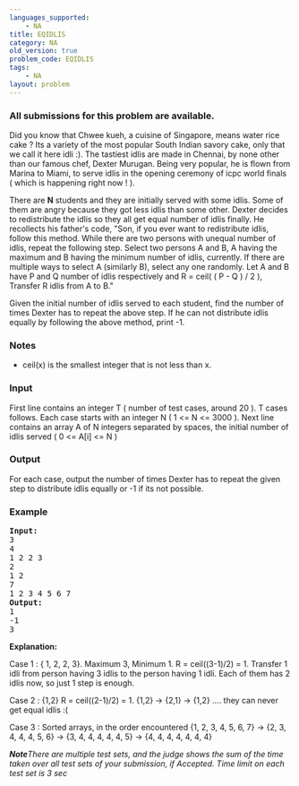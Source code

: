 ```yaml
---
languages_supported:
    - NA
title: EQIDLIS
category: NA
old_version: true
problem_code: EQIDLIS
tags:
    - NA
layout: problem
---
```

###  All submissions for this problem are available. 

Did you know that Chwee kueh, a cuisine of Singapore, means water rice cake ? Its a variety of the most popular South Indian savory cake, only that we call it here idli :). The tastiest idlis are made in Chennai, by none other than our famous chef, Dexter Murugan. Being very popular, he is flown from Marina to Miami, to serve idlis in the opening ceremony of icpc world finals ( which is happening right now ! ).

There are **N** students and they are initially served with some idlis. Some of them are angry because they got less idlis than some other. Dexter decides to redistribute the idlis so they all get equal number of idlis finally. He recollects his father's code, "Son, if you ever want to redistribute idlis, follow this method. While there are two persons with unequal number of idlis, repeat the following step. Select two persons A and B, A having the maximum and B having the minimum number of idlis, currently. If there are multiple ways to select A (similarly B), select any one randomly. Let A and B have P and Q number of idlis respectively and R = ceil( ( P - Q ) / 2 ), Transfer R idlis from A to B."

Given the initial number of idlis served to each student, find the number of times Dexter has to repeat the above step. If he can not distribute idlis equally by following the above method, print -1.

### Notes

- ceil(x) is the smallest integer that is not less than x.


### Input

First line contains an integer T ( number of test cases, around 20 ). T cases follows. Each case starts with an integer N ( 1 <= N <= 3000 ). Next line contains an array A of N integers separated by spaces, the initial number of idlis served ( 0 <= A\[i\] <= N )

### Output

For each case, output the number of times Dexter has to repeat the given step to distribute idlis equally or -1 if its not possible.

### Example

<pre>
<b>Input:</b>
3
4
1 2 2 3
2
1 2
7
1 2 3 4 5 6 7
<b>Output:</b>
1
-1
3
</pre>
**Explanation:**

Case 1 : { 1, 2, 2, 3}. Maximum 3, Minimum 1. R = ceil((3-1)/2) = 1. Transfer 1 idli from person having 3 idlis to the person having 1 idli. Each of them has 2 idlis now, so just 1 step is enough.

Case 2 : {1,2} R = ceil((2-1)/2) = 1. {1,2} -> {2,1} -> {1,2} .... they can never get equal idlis :(

Case 3 : Sorted arrays, in the order encountered {1, 2, 3, 4, 5, 6, 7} -> {2, 3, 4, 4, 4, 5, 6} -> {3, 4, 4, 4, 4, 4, 5} -> {4, 4, 4, 4, 4, 4, 4} 

_**Note**There are multiple test sets, and the judge shows the sum of the time taken over all test sets of your submission, if Accepted. Time limit on each test set is 3 sec_
